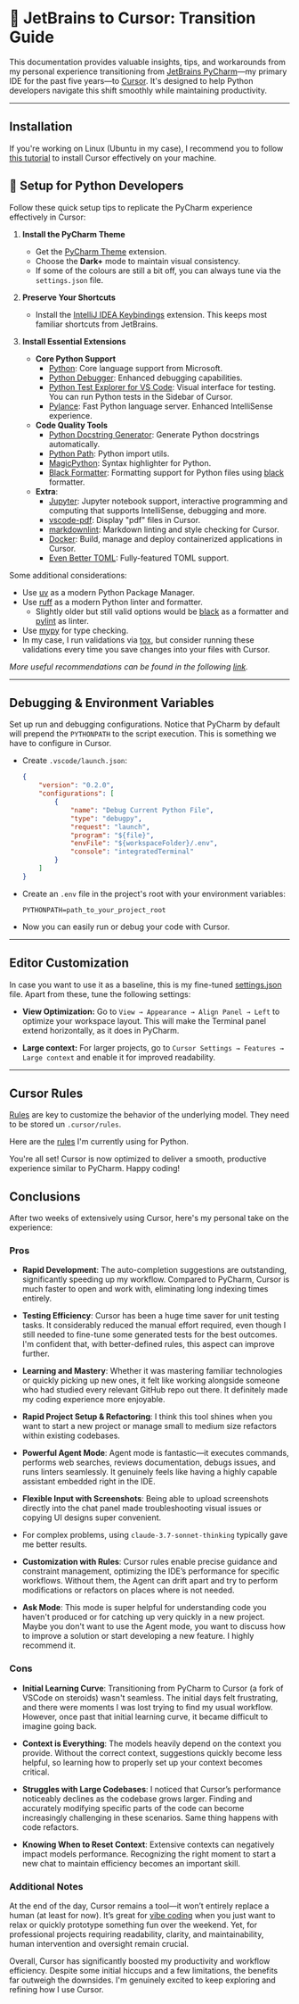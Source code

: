 # 🚀 JetBrains to Cursor: Transition Guide

This documentation provides valuable insights, tips, and workarounds from my personal experience transitioning from [JetBrains PyCharm](https://www.jetbrains.com/pycharm/)—my primary IDE for the past five years—to [Cursor](https://www.cursor.com/). It's designed to help Python developers navigate this shift smoothly while maintaining productivity.

---

## Installation

If you're working on Linux (Ubuntu in my case), I recommend you to follow [this tutorial](https://forum.cursor.com/t/tutorial-install-cursor-permanently-when-appimage-install-didnt-work-on-linux/7712) to install Cursor effectively on your machine.

## 🐍 Setup for Python Developers

Follow these quick setup tips to replicate the PyCharm experience effectively in Cursor:

1. **Install the PyCharm Theme**
   - Get the [PyCharm Theme](https://marketplace.visualstudio.com/items?itemName=nicohlr.pycharm) extension.
   - Choose the **Dark+** mode to maintain visual consistency.
   - If some of the colours are still a bit off, you can always tune via the `settings.json` file.

2. **Preserve Your Shortcuts**
   - Install the [IntelliJ IDEA Keybindings](https://marketplace.visualstudio.com/items?itemName=k--kato.intellij-idea-keybindings) extension. This keeps most familiar shortcuts from JetBrains.

3. **Install Essential Extensions**
    - **Core Python Support**
        - [Python](https://marketplace.visualstudio.com/items?itemName=ms-python.python): Core language support from Microsoft.
        - [Python Debugger](https://marketplace.visualstudio.com/items?itemName=ms-python.debugpy): Enhanced debugging capabilities.
        - [Python Test Explorer for VS Code](https://marketplace.visualstudio.com/items?itemName=LittleFoxTeam.vscode-python-test-adapter): Visual interface for testing. You can run Python tests in the Sidebar of Cursor.
        - [Pylance](https://marketplace.visualstudio.com/items?itemName=ms-python.vscode-pylance): Fast Python language server. Enhanced IntelliSense experience.
    - **Code Quality Tools**
        - [Python Docstring Generator](https://marketplace.visualstudio.com/items?itemName=njpwerner.autodocstring): Generate Python docstrings automatically.
        - [Python Path](https://marketplace.visualstudio.com/items?itemName=mgesbert.python-path): Python import utils.
        - [MagicPython](https://marketplace.visualstudio.com/items?itemName=magicstack.MagicPython): Syntax highlighter for Python.
        - [Black Formatter](https://marketplace.visualstudio.com/items?itemName=ms-python.black-formatter): Formatting support for Python files using [black](https://github.com/psf/black) formatter.
    - **Extra**:
        - [Jupyter](https://marketplace.visualstudio.com/items?itemName=ms-toolsai.jupyter): Jupyter notebook support, interactive programming and computing that supports IntelliSense, debugging and more.
        - [vscode-pdf](https://marketplace.visualstudio.com/items?itemName=tomoki1207.pdf): Display "pdf" files in Cursor.
        - [markdownlint](https://marketplace.visualstudio.com/items?itemName=DavidAnson.vscode-markdownlint): Markdown linting and style checking for Cursor.
        - [Docker](https://code.visualstudio.com/docs/containers/overview): Build, manage and deploy containerized applications in Cursor.
        - [Even Better TOML](https://marketplace.visualstudio.com/items?itemName=tamasfe.even-better-toml): Fully-featured TOML support.

Some additional considerations:

- Use [uv](https://github.com/astral-sh/uv) as a modern Python Package Manager.
- Use [ruff](https://github.com/astral-sh/ruff) as a modern Python linter and formatter.
  - Slightly older but still valid options would be [black](https://github.com/psf/black) as a formatter and [pylint](https://pypi.org/project/pylint/) as linter.
- Use [mypy](https://github.com/python/mypy) for type checking.
- In my case, I run validations via [tox](https://tox.wiki/en/latest/installation.html), but consider running these validations every time you save changes into your files with Cursor.

_More useful recommendations can be found in the following [link](https://docs.cursor.com/guides/languages/python)._

---

## Debugging & Environment Variables

Set up run and debugging configurations. Notice that PyCharm by default will prepend the `PYTHONPATH` to the script execution. This is something we have to configure in Cursor.

- Create `.vscode/launch.json`:

    ```json
    {
        "version": "0.2.0",
        "configurations": [
            {
                "name": "Debug Current Python File",
                "type": "debugpy",
                "request": "launch",
                "program": "${file}",
                "envFile": "${workspaceFolder}/.env",
                "console": "integratedTerminal"
            }
        ]
    }
    ```

- Create an `.env` file in the project's root with your environment variables:

    ```
    PYTHONPATH=path_to_your_project_root
    ```

- Now you can easily run or debug your code with Cursor.

---

## Editor Customization

In case you want to use it as a baseline, this is my fine-tuned [settings.json](./my_settings.json) file. Apart from these, tune the following settings:

- **View Optimization:** Go to `View → Appearance → Align Panel → Left` to optimize your workspace layout. This will make the Terminal panel extend horizontally, as it does in PyCharm.

- **Large context:** For larger projects, go to `Cursor Settings → Features → Large context` and enable it for improved readability.

---

## Cursor Rules

[Rules](https://docs.cursor.com/context/rules-for-ai) are key to customize the behavior of the underlying model. They need to be stored un `.cursor/rules`.

Here are the [rules](./python_rules.mcd) I'm currently using for Python.

You're all set! Cursor is now optimized to deliver a smooth, productive experience similar to PyCharm. Happy coding!

## Conclusions

After two weeks of extensively using Cursor, here's my personal take on the experience:

### Pros

- **Rapid Development**: The auto-completion suggestions are outstanding, significantly speeding up my workflow. Compared to PyCharm, Cursor is much faster to open and work with, eliminating long indexing times entirely.

- **Testing Efficiency**: Cursor has been a huge time saver for unit testing tasks. It considerably reduced the manual effort required, even though I still needed to fine-tune some generated tests for the best outcomes. I'm confident that, with better-defined rules, this aspect can improve further.

- **Learning and Mastery**: Whether it was mastering familiar technologies or quickly picking up new ones, it felt like working alongside someone who had studied every relevant GitHub repo out there. It definitely made my coding experience more enjoyable.

- **Rapid Project Setup & Refactoring**: I think this tool shines when you want to start a new project or manage small to medium size refactors within existing codebases.

- **Powerful Agent Mode**: Agent mode is fantastic—it executes commands, performs web searches, reviews documentation, debugs issues, and runs linters seamlessly. It genuinely feels like having a highly capable assistant embedded right in the IDE.

- **Flexible Input with Screenshots**: Being able to upload screenshots directly into the chat panel made troubleshooting visual issues or copying UI designs super convenient.

- For complex problems, using `claude-3.7-sonnet-thinking` typically gave me better results.

- **Customization with Rules**: Cursor rules enable precise guidance and constraint management, optimizing the IDE’s performance for specific workflows. Without them, the Agent can drift apart and try to perform modifications or refactors on places where is not needed.

- **Ask Mode**: This mode is super helpful for understanding code you haven't produced or for catching up very quickly in a new project. Maybe you don't want to use the Agent mode, you want to discuss how to improve a solution or start developing a new feature. I highly recommend it.

### Cons

- **Initial Learning Curve**: Transitioning from PyCharm to Cursor (a fork of VSCode on steroids) wasn't seamless. The initial days felt frustrating, and there were moments I was lost trying to find my usual workflow. However, once past that initial learning curve, it became difficult to imagine going back.

- **Context is Everything**: The models heavily depend on the context you provide. Without the correct context, suggestions quickly become less helpful, so learning how to properly set up your context becomes critical.

- **Struggles with Large Codebases**: I noticed that Cursor’s performance noticeably declines as the codebase grows larger. Finding and accurately modifying specific parts of the code can become increasingly challenging in these scenarios. Same thing happens with code refactors.

- **Knowing When to Reset Context**: Extensive contexts can negatively impact models performance. Recognizing the right moment to start a new chat to maintain efficiency becomes an important skill.

### Additional Notes

At the end of the day, Cursor remains a tool—it won’t entirely replace a human (at least for now). It’s great for [vibe coding](https://en.wikipedia.org/wiki/Vibe_coding) when you just want to relax or quickly prototype something fun over the weekend. Yet, for professional projects requiring readability, clarity, and maintainability, human intervention and oversight remain crucial.

Overall, Cursor has significantly boosted my productivity and workflow efficiency. Despite some initial hiccups and a few limitations, the benefits far outweigh the downsides. I'm genuinely excited to keep exploring and refining how I use Cursor.
